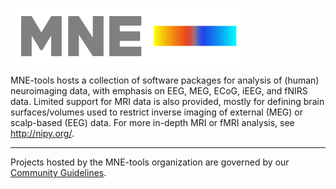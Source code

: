 ![MNE logo](https://github.com/mne-tools/.github/blob/main/images/mne_logo_small.svg) 

MNE-tools hosts a collection of software packages for analysis of (human) neuroimaging data, with emphasis on EEG, MEG, ECoG, iEEG, and fNIRS data. Limited support for MRI data is also provided, mostly for defining brain surfaces/volumes used to restrict inverse imaging of external (MEG) or scalp-based (EEG) data.  For more in-depth MRI or fMRI analysis, see http://nipy.org/.

----

Projects hosted by the MNE-tools organization are governed by our [Community Guidelines](https://github.com/mne-tools/.github/blob/main/CODE_OF_CONDUCT.md).

